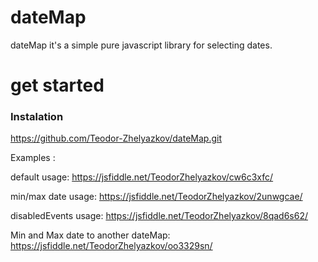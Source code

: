 # dateMap 
dateMap it's a simple pure javascript library for selecting dates.

# get started 

<h3>Instalation</h3>

https://github.com/Teodor-Zhelyazkov/dateMap.git

<script src="datemap.js"></script>
<link href="datemap.css">




Examples : 

  default usage:
    https://jsfiddle.net/TeodorZhelyazkov/cw6c3xfc/
    
  min/max date usage:
    https://jsfiddle.net/TeodorZhelyazkov/2unwgcae/
    
  disabledEvents usage:
    https://jsfiddle.net/TeodorZhelyazkov/8qad6s62/
  
  Min and Max date to another dateMap:
    https://jsfiddle.net/TeodorZhelyazkov/oo3329sn/
